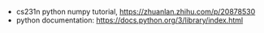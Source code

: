 - cs231n python numpy tutorial, https://zhuanlan.zhihu.com/p/20878530
- python documentation: https://docs.python.org/3/library/index.html